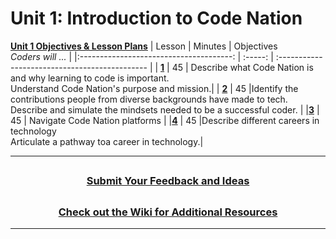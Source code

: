 # Unit 1: Introduction to Code Nation
[**Unit 1  Objectives & Lesson Plans**](https://docs.google.com/document/d/1pSDV5CKfmf3kB4Rw_GbSB8rMscBs5fzBJybm8dire98/edit)
|                                                    Lesson                                                     | Minutes | Objectives <br> _Coders will ..._            |
|:--------------------------------------: | :-----: | :--------------------------------------------- |
| [**1**](https://docs.google.com/presentation/d/1kBFi_lpbn7cwXST9xK5piC3k9W_0WZVuAbkw-_yjKA0/edit#slide=id.g1304dd2c97a_0_0) |   45    | Describe what Code Nation is and why learning to code is important. </br>Understand Code Nation's purpose and mission.| 
| [**2**](https://docs.google.com/presentation/d/1o50AjezzdPBMEK000o1_92XAGR_qn5X8zGMvRmUBUt4/edit#slide=id.g130508ec6b4_0_1817) |   45    |Identify the contributions people from diverse backgrounds have made to tech.</br> Describe and simulate the mindsets needed to be a successful coder.  |
|[**3**](https://docs.google.com/presentation/d/1XYQerauSMwqzJ8ElT4J9syqFlimE91ofyWR_Hoh8yiU/edit#slide=id.g131acc1d528_0_294) |   45    |    Navigate Code Nation platforms |
|[**4**](https://docs.google.com/presentation/d/1DbaICqbN61BFF6Vko3ado9iwh_kB8pjS8vrxHV7qtDE/edit#slide=id.g131a76fc9c3_0_0) |   45    |Describe different careers in technology </br>Articulate a pathway toa career in technology.|

---
## <h3 align="center"><a href="https://docs.google.com/forms/d/e/1FAIpQLSeQPPd3u1y_vV9426DjRjgzQHrzsMAIbdsGCxEU5uRj3bTleQ/viewform">Submit Your Feedback and Ideas</a></h3>

## <h3 align="center"><a href="https://github.com/itscodenation/curriculum-22-23/wikii">Check out the Wiki for Additional Resources</a></h3>

---
